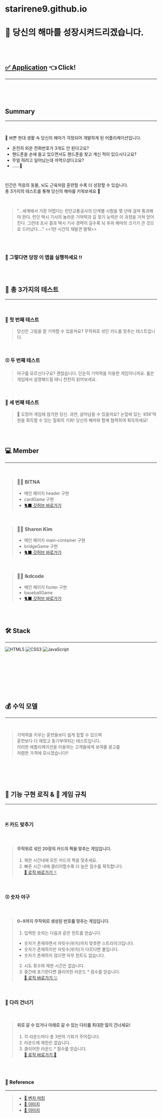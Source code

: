 # starirene9.github.io

# 🐬 당신의 해마를 성장시켜드리겠습니다.

<br>
<br>


## [✅ Application](https://sharonita610.github.io/)  👈 Click!
---


<br>
<br>
<br>


## Summary

---
<br>

🌃 바쁜 현대 생활 속 당신의 해마가 걱정되어 개발하게 된 어플리케이션입니다.  
- 온전히 외운 전화번호가 3개도 안 된다고요?  
- 핸드폰을 손에 들고 있으면서도 핸드폰을 찾고 계신 적이 있으시다고요?  
- 무얼 하려고 일어났는데 까먹으셨다고요?  
- ......🤔  

<br>

인간은 적응의 동물, 뇌도 근육처럼 훈련할 수록 더 성장할 수 있습니다.  
총 3가지의 테스트를 통해 당신의 해마를 키워보세요 🙂  

<br>

> "...세계에서 가장 어렵다는 런던교통공사의 단계별
시험을 몇 년에 걸쳐 통과해야 한다. 런던 택시 기사의
놀라운 기억력과 길 찾기 능력은 이 과정을 거쳐 얻어진다.
그런데 조사 결과 택시 기사 경력이 길수록 뇌 후위 해마의
크기가 큰 것으로 드러났다...." <<1만 시간의 재발견 발췌>>

<br>
<br>

### 🤜 그렇다면 당장 이 앱을 실행하세요 !!



<br>
<br>

## 🧪 총 3가지의 테스트
---
<br>

### 🍑 첫 번째 테스트
> 당신은 그림을 잘 기억할 수 있을까요?
> 무작위로 섞인 카드를 맞추는 테스트입니다.

<br>

### ⚾️ 두 번째 테스트
> 야구를 모르신다구요? 괜찮습니다. 단순히 기억력을 이용한 게임이니까요.
> 룰은 게임에서 설명해드릴 테니 천천히 읽어보세요.

<br>

### 🌉 세 번째 테스트
> 🦑 오징어 게임에 참가한 당신. 과연, 살아남을 수 있을까요?
> 눈앞에 있는 '456'억 원을 획득할 수 있는 절회의 기회!
> 당신의 해마와 함께 협력하여 획득하세요!

<br>
<br>


## 💻 Member
---

<br>

> ### 👩‍💻 BITNA  
> - 메인 페이지 header 구현
> - cardGame 구현
> - [🐈‍⬛ 깃허브 바로가기](https://github.com/starirene9)

<br>

> ### 👩‍💻 Sharon Kim  
> - 메인 페이지 main-container 구현
> - bridgeGame 구현
> - [🐈‍⬛ 깃허브 바로가기](https://github.com/sharonita610)

<br>

> ### 🧑‍💻 lkdcode
> - 메인 페이지 footer 구현
> - baseballGame
> - [🐈‍⬛ 깃허브 바로가기](https://github.com/lkdcode)


<br>
<br>

## 🛠️ Stack
---

![HTML5](https://img.shields.io/badge/html5-%23E34F26.svg?style=for-the-badge&logo=html5&logoColor=white)
![CSS3](https://img.shields.io/badge/css3-%231572B6.svg?style=for-the-badge&logo=css3&logoColor=white)
![JavaScript](https://img.shields.io/badge/javascript-%23323330.svg?style=for-the-badge&logo=javascript&logoColor=%23F7DF1E)

<br>
<br>
<br>
<br>
<br>
<br>
<br>

## 💰 수익 모델
---
<br>

> 기억력을 키우는 훈련들보다 쉽게 접할 수 있으며  
> 훈련보다 더 재밌고 동기부여되는 테스트입니다.  
> 이러한 애플리케이션을 이용하는 고객들에게 보여줄 광고를  
> 저렴한 가격에 모시겠습니다!!

<br>
<br>
<br>
<br>

## 🚀 기능 구현 로직 & 🧐 게임 규칙
---
<br>

### 🃏 카드 맞추기
<br>

> #### 무작위로 섞인 20장의 카드의 짝을 맞추는 게임입니다.
> 1. 제한 시간내에 모든 카드의 짝을 맞추세요.
> 2. 빠른 시간 내에 클리어할수록 더 높은 점수를 획득합니다.  
> [🚀 로직 바로가기 🃏](../src/card/docs/README.md)


<br>

### ⚾️ 숫자 야구
<br>

> #### 0~9까지 무작위로 생성된 번호를 맞추는 게임입니다.
> 1. 입력한 숫자는 다음과 같은 힌트를 얻습니다.  
>   - 숫자가 존재하면서 자릿수(위치)까지 맞추면 스트라이크입니다.  
>   - 숫자가 존재하지만 자릿수(위치)가 다르다면 볼입니다.  
>   - 숫자가 존재하지 않으면 아무 힌트도 없습니다.
> 2. 시도 횟수와 제한 시간은 없습니다.
> 3. 중간에 포기한다면 클리어한 라운드 * 점수를 얻습니다.  
> [🚀 로직 바로가기 ⚾️](../src/baseball/docs/README.md)

<br>

### 🦑 다리 건너기
<br>

> #### 위로 갈 수 있거나 아래로 갈 수 있는 다리를 최대한 많이 건너세요!
> 1. 각 라운드마다 총 3번의 기회가 주어집니다.
> 2. 라운드에 제한은 없습니다.
> 3. 클리어한 라운드 * 점수를 얻습니다.  
> [🚀 로직 바로가기 🦑](../src/bridge/docs/README.md)




<br>
<br>


### 📑 Reference
---

> - [📄 벤치 마킹](https://www.nintendo.co.kr/software/switch/adfja/pc/minigame/index.html)  
> - [🎨 이미지](https://www.pngwing.com/ko)  
> - [📸 이미지](https://fontawesome.com/)  
